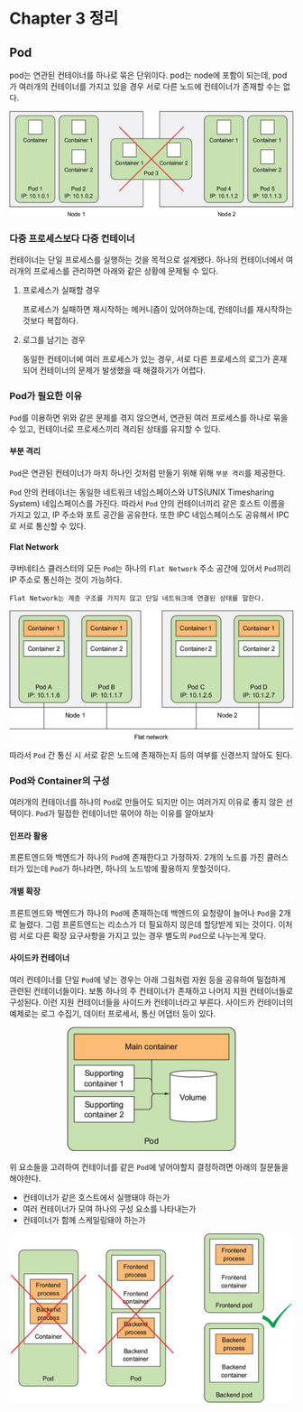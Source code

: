 # Chapter 3 정리

## Pod

pod는 연관된 컨테이너를 하나로 묶은 단위이다. pod는 node에 포함이 되는데, pod가 여러개의 컨테이너를 가지고 있을 경우 서로 다른 노드에 컨테이너가 존재할 수는 없다.

<div style="text-align : center;">
  <img src="./images/pod1.jpg" width=600/>
</div>

### 다중 프로세스보다 다중 컨테이너

컨테이너는 단일 프로세스를 실행하는 것을 목적으로 설계됐다. 하나의 컨테이너에서 여러개의 프로세스를 관리하면 아래와 같은 상황에 문제될 수 있다.

 1. 프로세스가 실패할 경우

    프로세스가 실패하면 재시작하는 메커니즘이 있어야하는데, 컨테이너를 재시작하는 것보다 복잡하다.

 2. 로그를 남기는 경우

    동일한 컨테이너에 여러 프로세스가 있는 경우, 서로 다른 프로세스의 로그가 혼재되어 컨테이너의 문제가 발생했을 때 해결하기가 어렵다.

### Pod가 필요한 이유

`Pod`를 이용하면 위와 같은 문제를 겪지 않으면서, 연관된 여러 프로세스를 하나로 묶을 수 있고, 컨테이너로 프로세스끼리 격리된 상태를 유지할 수 있다.

#### 부분 격리

`Pod`은 연관된 컨테이너가 마치 하나인 것처럼 만들기 위해 위해 `부분 격리`를 제공한다.

`Pod` 안의 컨테이너는 동일한 네트워크 네임스페이스와 UTS(UNIX Timesharing System) 네임스페이스를 가진다. 따라서 `Pod` 안의 컨테이너끼리 같은 호스트 이름을 가지고 있고, IP 주소와 포트 공간을 공유한다.
또한 IPC 네임스페이스도 공유해서 IPC로 서로 통신할 수 있다.

#### Flat Network

쿠버네티스 클러스터의 모든 `Pod`는 하나의 `Flat Network` 주소 공간에 있어서 `Pod`끼리 IP 주소로 통신하는 것이 가능하다.

    Flat Network는 계층 구조를 가지지 않고 단일 네트워크에 연결된 상태를 말한다.

<div style="text-align : center;">
  <img src="./images/flat-network.jpg" width=600/>
</div>

따라서 `Pod` 간 통신 시 서로 같은 노드에 존재하는지 등의 여부를 신경쓰지 않아도 된다.

### Pod와 Container의 구성

여러개의 컨테이너를 하나의 `Pod`로 만들어도 되지만 이는 여러가지 이유로 좋지 않은 선택이다. `Pod`가 밀접한 컨테이너만 묶어야 하는 이유를 알아보자

#### 인프라 활용

프론트엔드와 백엔드가 하나의 `Pod`에 존재한다고 가정하자. 2개의 노드를 가진 클러스터가 있는데 `Pod`가 하나라면, 하나의 노드밖에 활용하지 못할것이다.

#### 개별 확장

프론트엔드와 백엔드가 하나의 `Pod`에 존재하는데 백엔드의 요청량이 늘어나 `Pod`을 2개로 늘렸다. 그럼 프론트엔드는 리소스가 더 필요하지 않은데 할당받게 되는 것이다.
이처럼 서로 다른 확장 요구사항을 가지고 있는 경우 별도의 `Pod`으로 나누는게 맞다.

#### 사이드카 컨테이너

여러 컨테이너를 단일 `Pod`에 넣는 경우는 아래 그림처럼 자원 등을 공유하여 밀접하게 관련된 컨테이너들이다. 보통 하나의 주 컨테이너가 존재하고 나머지 지원 컨테이너들로 구성된다.
이런 지원 컨테이너들을 사이드카 컨테이너라고 부른다. 사이드카 컨테이너의 예제로는 로그 수집기, 데이터 프로세서, 통신 어댑터 등이 있다.

<div style="text-align : center;">
  <img src="./images/pod2.jpg" width=300/>
</div>

위 요소들을 고려하여 컨테이너를 같은 `Pod`에 넣어야할지 결정하려면 아래의 질문들을 해야한다.

 - 컨테이너가 같은 호스트에서 실행돼야 하는가
 - 여러 컨테이너가 모여 하나의 구성 요소를 나타내는가
 - 컨테이너가 함께 스케일링돼야 하는가

<div style="text-align : center;">
  <img src="./images/pod3.jpg" width=500/>
</div>
